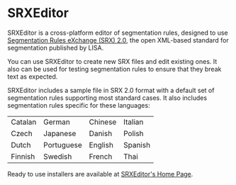 # SRXEditor

SRXEditor is a cross-platform editor of segmentation rules, designed to use [Segmentation Rules eXchange (SRX) 2.0](http://web.archive.org/web/20090709131535/http://www.lisa.org/fileadmin/standards/srx20.html), the open XML-based standard for segmentation published by LISA.

You can use SRXEditor to create new SRX files and edit existing ones. It also can be used for testing segmentation rules to ensure that they break text as expected.

SRXEditor includes a sample file in SRX 2.0 format with a default set of segmentation rules supporting most standard cases. It also includes segmentation rules specific for these languages:

 | | | | |
 --- | --- | --- | ---
 Catalan | German | Chinese | Italian 
 Czech | Japanese | Danish |  Polish 
 Dutch |  Portuguese |  English | Spanish 
 Finnish | Swedish | French | Thai 

Ready to use installers are available at [SRXEditor's Home Page](https://www.maxprograms.com/products/srxeditor.html).
